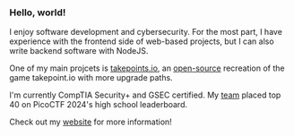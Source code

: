### Hello, world!
I enjoy software development and cybersecurity. For the most part, I have experience with the frontend side of web-based projects, but I can also write backend software with NodeJS. 

One of my main projcets is [takepoints.io](https://takepoints.io), an [open-source](https://github.com/takepoint-io) recreation of the game takepoint.io with more upgrade paths. 

I'm currently CompTIA Security+ and GSEC certified. My [team](https://play.picoctf.org/teams/11663) placed top 40 on PicoCTF 2024's high school leaderboard.

Check out my [website](https://shahzad-h.github.io) for more information!
